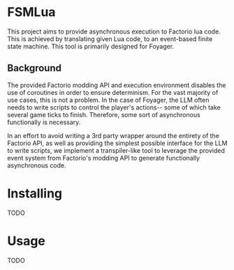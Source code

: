 # FSMLua

This project aims to provide asynchronous execution to Factorio lua code. This is achieved by translating given Lua code, to an event-based finite state machine. This tool is primarily designed for Foyager.

## Background

The provided Factorio modding API and execution environment disables the use of coroutines in order to ensure determinism. For the vast majority of use cases, this is not a problem. In the case of Foyager, the LLM often needs to write scripts to control the player's actions-- some of which take several game ticks to finish. Therefore, some sort of asynchronous functionally is necessary.

In an effort to avoid writing a 3rd party wrapper around the entirety of the Factorio API, as well as providing the simplest possible interface for the LLM to write scripts, we implement a transpiler-like tool to leverage the provided event system from Factorio's modding API to generate functionally asynchronous code.

# Installing
TODO

# Usage
TODO

